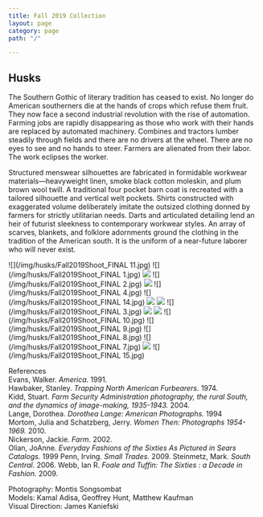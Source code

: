 ```yaml
---
title: Fall 2019 Collection
layout: page
category: page
path: "/"

---
```

## Husks

The Southern Gothic of literary tradition has ceased to exist. No longer do American southerners die at the hands of crops which refuse them fruit. They now face a second industrial revolution with the rise of automation. Farming jobs are rapidly disappearing as those who work with their hands are replaced by automated machinery. Combines and tractors lumber steadily through fields and there are no drivers at the wheel. There are no eyes to see and no hands to steer. Farmers are alienated from their labor. The work eclipses the worker.

Structured menswear silhouettes are fabricated in formidable workwear materials—heavyweight linen, smoke black cotton moleskin, and plum brown wool twill. A traditional four pocket barn coat is recreated with a tailored silhouette and vertical welt pockets. Shirts constructed with exaggerated volume deliberately imitate the outsized clothing donned by farmers for strictly utilitarian needs. Darts and articulated detailing lend an heir of futurist sleekness to contemporary workwear styles. An array of scarves, blankets, and folklore adornments ground the clothing in the tradition of the American south. It is the uniform of a near-future laborer who will never exist.

![](/img/husks/Fall2019Shoot_FINAL 11.jpg)
![](/img/husks/Fall2019Shoot_FINAL 1.jpg)
![](/img/process.jpg)
![](/img/husks/Fall2019Shoot_FINAL 2.jpg)
![](/img/fall2019shoot_final-42.jpg)
![](/img/husks/Fall2019Shoot_FINAL 4.jpg)
![](/img/husks/Fall2019Shoot_FINAL 14.jpg)
![](/img/process4.jpg)
![](/img/fall2019shoot_final-6.jpg)
![](/img/husks/Fall2019Shoot_FINAL 3.jpg)
![](/img/process2.jpg)
![](/img/process3.jpg)
![](/img/husks/Fall2019Shoot_FINAL 10.jpg)
![](/img/husks/Fall2019Shoot_FINAL 9.jpg)
![](/img/husks/Fall2019Shoot_FINAL 8.jpg)
![](/img/husks/Fall2019Shoot_FINAL 7.jpg)
![](/img/process6.jpg)
![](/img/husks/Fall2019Shoot_FINAL 15.jpg)

References  
Evans, Walker. _America_. 1991.  
Hawbaker, Stanley. _Trapping North American Furbearers._ 1974.  
Kidd, Stuart. _Farm Security Administration photography, the rural South, and the dynamics of image-making, 1935-1943._ 2004.  
Lange, Dorothea. _Dorothea Lange: American Photographs._ 1994  
Mortom, Julia and Schatzberg, Jerry. _Women Then: Photographs 1954-1969._ 2010.  
Nickerson, Jackie. _Farm_. 2002.  
Olian, JoAnne. _Everyday Fashions of the Sixties As Pictured in Sears Catalogs._ 1999
Penn, Irving. _Small Trades._ 2009.
Steinmetz, Mark. _South Central._ 2006.
Webb, Ian R. _Foale and Tuffin: The Sixties : a Decade in Fashion._ 2009.

Photography: Montis Songsombat  
Models: Kamal Adisa, Geoffrey Hunt, Matthew Kaufman  
Visual Direction: James Kaniefski